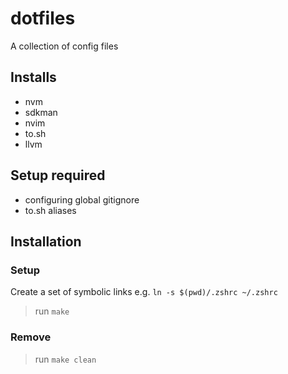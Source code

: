 # dotfiles

A collection of config files

## Installs
- nvm
- sdkman
- nvim
- to.sh
- llvm

## Setup required
- configuring global gitignore
- to.sh aliases

## Installation

### Setup
Create a set of symbolic links e.g. `ln -s $(pwd)/.zshrc ~/.zshrc`
> run `make`

### Remove
> run `make clean`
